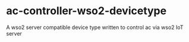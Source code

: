 # ac-controller-wso2-devicetype
A wso2 server compatible device type written to control ac via wso2 IoT server 
